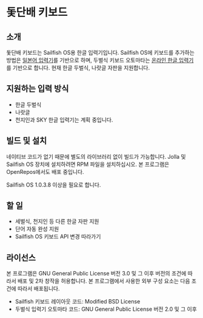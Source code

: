 돛단배 키보드
==============

## 소개
돛단배 키보드는 Sailfish OS용 한글 입력기입니다. Sailfish OS에 키보드를 추가하는
방법은 [일본어 입력기](https://github.com/BeholdMyGlory/jolla-anthy-jp)를 기반으로 
하며, 두벌식 키보드 오토마타는 [온라인 한글 입력기](http://ohi.kr/)를 기반으로
합니다. 현재 한글 두벌식, 나랏글 자판을 지원합니다.

## 지원하는 입력 방식
* 한글 두벌식
* 나랏글
* 천지인과 SKY 한글 입력기는 계획 중입니다.

## 빌드 및 설치
네이티브 코드가 없기 때문에 별도의 라이브러리 없이 빌드가 가능합니다. Jolla 및
Sailfish OS 장치에 설치하려면 RPM 파일을 설치하십시오. 본 프로그램은
OpenRepos에서도 배포 중입니다.

Sailfish OS 1.0.3.8 이상을 필요로 합니다.

## 할 일
* 세벌식, 천지인 등 다른 한글 자판 지원
* 단어 자동 완성 지원
* Sailfish OS 키보드 API 변경 따라가기

## 라이선스
본 프로그램은 GNU General Public License 버전 3.0 및 그 이후 버전의 조건에
따라서 배포 및 2차 창작을 허용합니다. 본 프로그램에서 사용한 외부 구성 요소는
다음 조건에 따라서 배포됩니다.

* Sailfish 키보드 레이아웃 코드: Modified BSD License
* 두벌식 입력기 오토마타 코드: GNU General Public License 버전 2.0 및 그 이후

